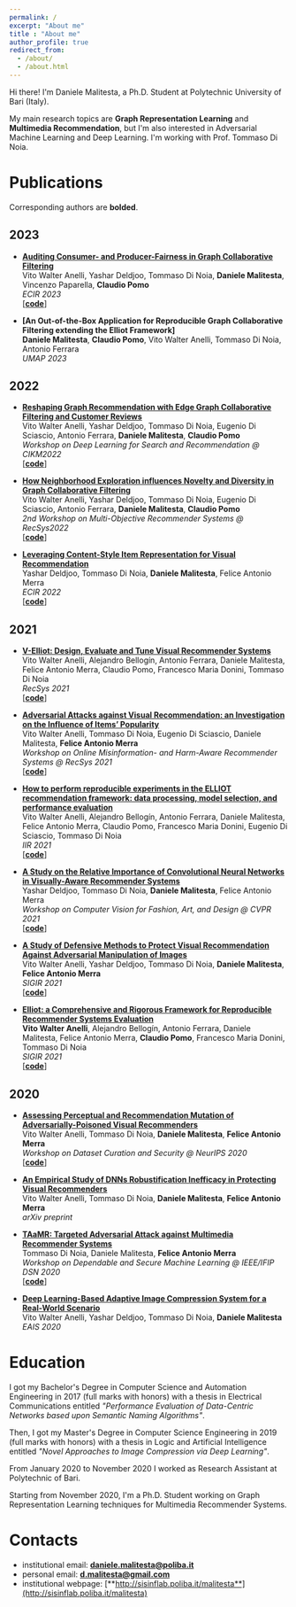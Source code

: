 ```yaml
---
permalink: /
excerpt: "About me"
title : "About me"
author_profile: true
redirect_from: 
  - /about/
  - /about.html
---
```

Hi there! I'm Daniele Malitesta, a Ph.D. Student at Polytechnic University of Bari (Italy). 

My main research topics are **Graph Representation Learning** and **Multimedia Recommendation**, but I'm also interested in Adversarial Machine Learning and Deep Learning. I'm working with Prof. Tommaso Di Noia.

# Publications
Corresponding authors are **bolded**.

## 2023
* **[Auditing Consumer- and Producer-Fairness in Graph Collaborative Filtering](https://www.researchgate.net/publication/366200699_Auditing_Consumer-_and_Producer-Fairness_in_Graph_Collaborative_Filtering)**  
Vito Walter Anelli, Yashar Deldjoo, Tommaso Di Noia, **Daniele Malitesta**, Vincenzo Paparella, **Claudio Pomo**  
*ECIR 2023*  
\[[**code**](https://github.com/sisinflab/Evaluation-Graph-Collaborative-Filtering)\]

* **[An Out-of-the-Box Application for Reproducible Graph Collaborative Filtering extending the Elliot Framework]**  
**Daniele Malitesta**, **Claudio Pomo**, Vito Walter Anelli, Tommaso Di Noia, Antonio Ferrara  
*UMAP 2023*


## 2022
* **[Reshaping Graph Recommendation with Edge Graph Collaborative Filtering and Customer Reviews](https://www.researchgate.net/publication/363612298_Reshaping_Graph_Recommendation_with_Edge_Graph_Collaborative_Filtering_and_Customer_Reviews)**  
Vito Walter Anelli, Yashar Deldjoo, Tommaso Di Noia, Eugenio Di Sciascio, Antonio Ferrara, **Daniele Malitesta**, **Claudio Pomo**  
*Workshop on Deep Learning for Search and Recommendation @ CIKM2022*  
\[[**code**](https://github.com/sisinflab/Edge-Graph-Collaborative-Filtering)\]

* **[How Neighborhood Exploration influences Novelty and Diversity in Graph Collaborative Filtering](https://www.researchgate.net/publication/363056067_How_Neighborhood_Exploration_influences_Novelty_and_Diversity_in_Graph_Collaborative_Filtering)**  
Vito Walter Anelli, Yashar Deldjoo, Tommaso Di Noia, Eugenio Di Sciascio, Antonio Ferrara, **Daniele Malitesta**, **Claudio Pomo**  
*2nd Workshop on Multi-Objective Recommender Systems @ RecSys2022*  
\[[**code**](https://github.com/sisinflab/Novelty-Diversity-Graph)\]

* **[Leveraging Content-Style Item Representation for Visual Recommendation](https://www.researchgate.net/publication/356541933_Leveraging_Content-Style_Item_Representation_for_Visual_Recommendation)**  
Yashar Deldjoo, Tommaso Di Noia, **Daniele Malitesta**, Felice Antonio Merra  
*ECIR 2022*  
\[[**code**](https://github.com/sisinflab/Content-Style-VRSs)\]

## 2021

* **[V-Elliot: Design, Evaluate and Tune Visual Recommender Systems](https://www.researchgate.net/publication/353841571_V-Elliot_Design_Evaluate_and_Tune_Visual_Recommender_Systems)**  
Vito Walter Anelli, Alejandro Bellogín, Antonio Ferrara, Daniele Malitesta, Felice Antonio Merra, Claudio Pomo, Francesco Maria Donini, Tommaso Di Noia  
*RecSys 2021*  
\[[**code**](https://github.com/sisinflab/elliot)\]

* **[Adversarial Attacks against Visual Recommendation: an Investigation on the Influence of Items’ Popularity](https://www.researchgate.net/publication/354117200_Adversarial_Attacks_against_Visual_Recommendation_an_Investigation_on_the_Influence_of_Items'_Popularity)**  
Vito Walter Anelli, Tommaso Di Noia, Eugenio Di Sciascio, Daniele Malitesta, **Felice Antonio Merra**  
*Workshop on Online Misinformation- and Harm-Aware Recommender Systems @ RecSys 2021*  
\[[**code**](https://github.com/sisinflab/elliot)\]

* **[How to perform reproducible experiments in the ELLIOT recommendation framework: data processing, model selection, and performance evaluation](http://ceur-ws.org/Vol-2947/paper14.pdf)**  
Vito Walter Anelli, Alejandro Bellogín, Antonio Ferrara, Daniele Malitesta, Felice Antonio Merra, Claudio Pomo, Francesco Maria Donini, Eugenio Di Sciascio, Tommaso Di Noia  
*IIR 2021*  
\[[**code**](https://github.com/sisinflab/elliot)\]

* **[A Study on the Relative Importance of Convolutional Neural Networks in Visually-Aware Recommender Systems](https://www.researchgate.net/publication/350873965_A_Study_on_the_Relative_Importance_of_Convolutional_Neural_Networks_in_Visually-Aware_Recommender_Systems)**  
Yashar Deldjoo, Tommaso Di Noia, **Daniele Malitesta**, Felice Antonio Merra  
*Workshop on Computer Vision for Fashion, Art, and Design @ CVPR 2021*  
\[[**code**](https://github.com/sisinflab/CNNs-in-VRSs)\]

* **[A Study of Defensive Methods to Protect Visual Recommendation Against Adversarial Manipulation of Images](https://www.researchgate.net/publication/350871619_A_Study_of_Defensive_Methods_to_Protect_Visual_Recommendation_Against_Adversarial_Manipulation_of_Images)**  
Vito Walter Anelli, Yashar Deldjoo, Tommaso Di Noia, **Daniele Malitesta**, **Felice Antonio Merra**  
*SIGIR 2021*  
\[[**code**](https://github.com/sisinflab/Visual-Adversarial-Recommendation)\]

* **[Elliot: a Comprehensive and Rigorous Framework for Reproducible Recommender Systems Evaluation](https://www.researchgate.net/publication/349758875_Elliot_a_Comprehensive_and_Rigorous_Framework_for_Reproducible_Recommender_Systems_Evaluation)**  
**Vito Walter Anelli**, Alejandro Bellogín, Antonio Ferrara, Daniele Malitesta, Felice Antonio Merra, **Claudio Pomo**, Francesco Maria Donini, Tommaso Di Noia  
*SIGIR 2021*  
\[[**code**](https://github.com/sisinflab/elliot)\]

## 2020
* **[Assessing Perceptual and Recommendation Mutation of Adversarially-Poisoned Visual Recommenders](https://www.researchgate.net/publication/345242855_Assessing_Perceptual_and_Recommendation_Mutation_of_Adversarially-Poisoned_Visual_Recommenders)**  
Vito Walter Anelli, Tommaso Di Noia, **Daniele Malitesta**, **Felice Antonio Merra**  
*Workshop on Dataset Curation and Security @ NeurIPS 2020*  
\[[**code**](https://github.com/sisinflab/Perceptual-Rec-Mutation-of-Adv-VRs)\]

* **[An Empirical Study of DNNs Robustification Inefficacy in Protecting Visual Recommenders](https://www.researchgate.net/publication/344468920_An_Empirical_Study_of_DNNs_Robustification_Inefficacy_in_Protecting_Visual_Recommenders)**  
Vito Walter Anelli, Tommaso Di Noia, **Daniele Malitesta**, **Felice Antonio Merra**  
*arXiv preprint*

* **[TAaMR: Targeted Adversarial Attack against Multimedia Recommender Systems](https://www.researchgate.net/publication/343313314_TAaMR_Targeted_Adversarial_Attack_against_Multimedia_Recommender_Systems)**  
Tommaso Di Noia, Daniele Malitesta, **Felice Antonio Merra**  
*Workshop on Dependable and Secure Machine Learning @ IEEE/IFIP DSN 2020*  
\[[**code**](https://github.com/sisinflab/TAaMR)\]

* **[Deep Learning-Based Adaptive Image Compression System for a Real-World Scenario](https://www.researchgate.net/publication/342405274_Deep_Learning-Based_Adaptive_Image_Compression_System_for_a_Real-World_Scenario)**  
Vito Walter Anelli, Yashar Deldjoo, Tommaso Di Noia, **Daniele Malitesta**  
*EAIS 2020*

# Education
I got my Bachelor's Degree in Computer Science and Automation Engineering in 2017 (full marks with honors) with a thesis in Electrical Communications entitled *"Performance Evaluation of Data-Centric Networks based upon Semantic Naming Algorithms"*.

Then, I got my Master's Degree in Computer Science Engineering in 2019 (full marks with honors) with a thesis in Logic and Artificial Intelligence entitled *"Novel Approaches to Image Compression via Deep Learning"*.

From January 2020 to November 2020 I worked as Research Assistant at Polytechnic of Bari. 

Starting from November 2020, I'm a Ph.D. Student working on Graph Representation Learning techniques for Multimedia Recommender Systems.

# Contacts
* institutional email: [**daniele.malitesta@poliba.it**](mailto:daniele.malitesta@poliba.it)
* personal email: [**d.malitesta@gmail.com**](mailto:d.malitesta@gmail.com)
* institutional webpage: [**http://sisinflab.poliba.it/malitesta**](http://sisinflab.poliba.it/malitesta)
